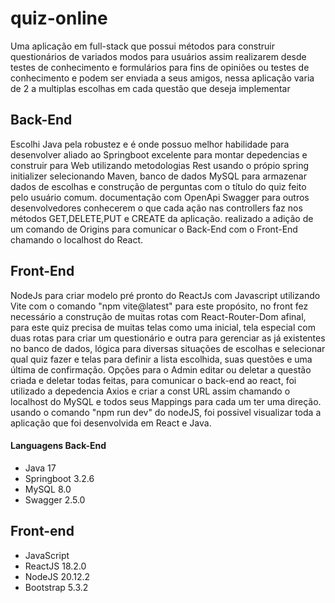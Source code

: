 # quiz-online

  Uma aplicação em full-stack que possui métodos para construir questionários de variados modos para usuários assim realizarem desde testes de conhecimento e formulários para fins de opiniões ou testes de conhecimento e podem ser enviada a seus amigos, nessa aplicação varia de 2 a multiplas escolhas em cada questão que deseja implementar

## Back-End

  Escolhi Java pela robustez e é onde possuo melhor habilidade para desenvolver aliado ao Springboot excelente para montar depedencias e construir para Web utilizando metodologias Rest usando o própio spring initializer selecionando Maven, banco de dados MySQL para armazenar dados de escolhas e construção de perguntas com o título do quiz feito pelo usuário comum. documentação com OpenApi Swagger para outros desenvolvedores conhecerem o que cada ação nas controllers faz nos métodos GET,DELETE,PUT e CREATE da aplicação. realizado a adição de um comando de Origins para comunicar o Back-End com o Front-End chamando o localhost do React.

## Front-End
  
  NodeJs para criar modelo pré pronto do ReactJs com Javascript utilizando Vite com o comando "npm vite@latest" para este propósito, no front fez necessário a construção de muitas rotas com React-Router-Dom afinal, para este quiz precisa de muitas telas como uma inicial, tela especial com duas rotas para criar um questionário e outra para gerenciar as já existentes no banco de dados, lógica para diversas situações de escolhas e selecionar qual quiz fazer e telas para definir a lista escolhida, suas questões e uma última de confirmação. Opções para o Admin editar ou deletar a questão criada e deletar todas feitas, para comunicar o back-end ao react, foi utilizado a depedencia Axios e criar a const URL assim chamando o localhost do MySQL e todos seus Mappings para cada um ter uma direção. usando o comando "npm run dev" do nodeJS, foi possivel visualizar toda a aplicação que foi desenvolvida em React e Java.

#### Languagens Back-End

- Java 17
- Springboot 3.2.6
- MySQL 8.0
- Swagger 2.5.0

## Front-end

- JavaScript
- ReactJS 18.2.0
- NodeJS 20.12.2
- Bootstrap 5.3.2
